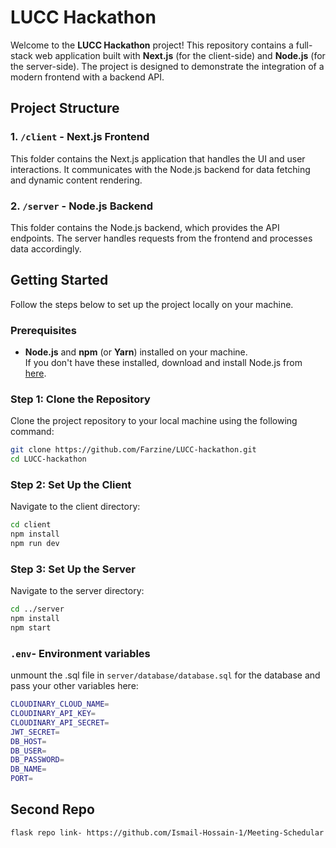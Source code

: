 # LUCC Hackathon

Welcome to the **LUCC Hackathon** project! This repository contains a full-stack web application built with **Next.js** (for the client-side) and **Node.js** (for the server-side). The project is designed to demonstrate the integration of a modern frontend with a backend API.

## Project Structure


### 1. `/client` - Next.js Frontend

This folder contains the Next.js application that handles the UI and user interactions. It communicates with the Node.js backend for data fetching and dynamic content rendering.

### 2. `/server` - Node.js Backend

This folder contains the Node.js backend, which provides the API endpoints. The server handles requests from the frontend and processes data accordingly.

## Getting Started

Follow the steps below to set up the project locally on your machine.

### Prerequisites

- **Node.js** and **npm** (or **Yarn**) installed on your machine.  
  If you don't have these installed, download and install Node.js from [here](https://nodejs.org/).

### Step 1: Clone the Repository

Clone the project repository to your local machine using the following command:

```bash
git clone https://github.com/Farzine/LUCC-hackathon.git
cd LUCC-hackathon
```
### Step 2: Set Up the Client
Navigate to the client directory:
```bash
cd client
npm install
npm run dev
```

### Step 3: Set Up the Server
Navigate to the server directory:

```bash
cd ../server
npm install
npm start
```

### `.env`- Environment variables
unmount the .sql file in `server/database/database.sql` for the database and pass your other variables here:
```bash
CLOUDINARY_CLOUD_NAME= 
CLOUDINARY_API_KEY= 
CLOUDINARY_API_SECRET=
JWT_SECRET= 
DB_HOST=
DB_USER=
DB_PASSWORD=
DB_NAME=
PORT=
```

## Second Repo
```flask repo link- https://github.com/Ismail-Hossain-1/Meeting-Schedular```

